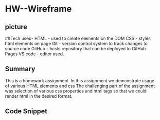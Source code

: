 # HW--Wireframe

## picture

##Tech used-
 HTML - used to create elements on the DOM
 CSS - styles html elements on page
 Git - version control system to track changes to source code
 GitHub - hosts repository that can be deployed to GitHub Pages
 VS code - editor used.

## Summary

This is a homework assignment.
In this assignment we demonstrate usage of various HTML elements and css
The challenging part of the assignment was selection of various css properties and html tags so that we could render html in the desired format.

## Code Snippet
